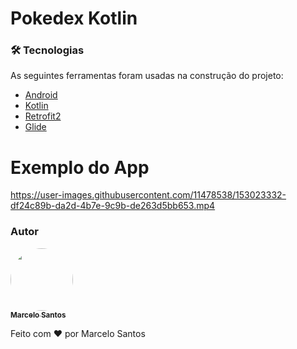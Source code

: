 # Pokedex Kotlin 

### 🛠 Tecnologias

As seguintes ferramentas foram usadas na construção do projeto:

- [Android](https://www.android.com/intl/pt-BR_br/)
- [Kotlin](https://kotlinlang.org/)
- [Retrofit2](https://square.github.io/retrofit/)
- [Glide](https://github.com/bumptech/glide)



# Exemplo do App



https://user-images.githubusercontent.com/11478538/153023332-df24c89b-da2d-4b7e-9c9b-de263d5bb653.mp4


### Autor

<a href="#">
 <img style="border-radius: 50%;" src="https://avatars.githubusercontent.com/u/11478538?v=4" width="100px;" alt=""/>
 <br />
 <sub><b>Marcelo Santos</b></sub></a>

Feito com ❤️ por Marcelo Santos
